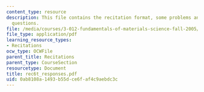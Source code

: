 ```yaml
---
content_type: resource
description: This file contains the recitation format, some problems and miscellaneous
  questions.
file: /media/courses/3-012-fundamentals-of-materials-science-fall-2005/0ab8108a1493b55dce6faf4c9aebdc3c_rec6t_responses.pdf
file_type: application/pdf
learning_resource_types:
- Recitations
ocw_type: OCWFile
parent_title: Recitations
parent_type: CourseSection
resourcetype: Document
title: rec6t_responses.pdf
uid: 0ab8108a-1493-b55d-ce6f-af4c9aebdc3c
---
```


